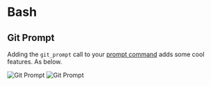 # Bash

## Git Prompt

Adding the `git_prompt` call to your [prompt command](https://github.com/sean-kenny/dotfiles/blob/master/bash_profile#L16) adds some cool features. As below.

![Git Prompt](http://i.imgur.com/SBoPGU3.png)
![Git Prompt](http://i.imgur.com/s5lstQf.png)
